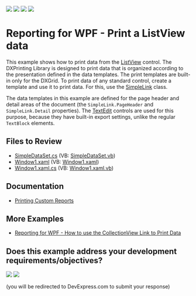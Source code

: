 <!-- default badges list -->
![](https://img.shields.io/endpoint?url=https://codecentral.devexpress.com/api/v1/VersionRange/128596033/23.1.2%2B)
[![](https://img.shields.io/badge/Open_in_DevExpress_Support_Center-FF7200?style=flat-square&logo=DevExpress&logoColor=white)](https://supportcenter.devexpress.com/ticket/details/E1882)
[![](https://img.shields.io/badge/📖_How_to_use_DevExpress_Examples-e9f6fc?style=flat-square)](https://docs.devexpress.com/GeneralInformation/403183)
[![](https://img.shields.io/badge/💬_Leave_Feedback-feecdd?style=flat-square)](#does-this-example-address-your-development-requirementsobjectives)
<!-- default badges end -->

# Reporting for WPF - Print a ListView data

This example shows how to print data from the [ListView](https://learn.microsoft.com/en-us/dotnet/api/system.windows.controls.listview) control. The DXPrinting Library is designed to print data that is organized according to the presentation defined in the data templates. The print templates are built-in only for the DXGrid. To print data of any standard control, create a template and use it to print data. For this, use the [SimpleLink](https://docs.devexpress.com/WPF/DevExpress.Xpf.Printing.SimpleLink) class.

The data templates in this example are defined for the page header and detail areas of the document (the `SimpleLink.PageHeader` and` SimpleLink.Detail` properties). The [TextEdit](https://docs.devexpress.com/WPF/DevExpress.Xpf.Editors.TextEdit) controls are used for this purpose, because they have built-in export settings, unlike the regular `TextBlock` elements.

## Files to Review

* [SimpleDataSet.cs](./CS/SimpleDataSet.cs) (VB: [SimpleDataSet.vb](./VB/SimpleDataSet.vb))
* [Window1.xaml](./CS/Window1.xaml) (VB: [Window1.xaml](./VB/Window1.xaml))
* [Window1.xaml.cs](./CS/Window1.xaml.cs) (VB: [Window1.xaml.vb](./VB/Window1.xaml.vb))

## Documentation

- [Printing Custom Reports](https://docs.devexpress.com/WPF/7412/common-concepts/printing-and-exporting/printing-custom-reports)

## More Examples 

- [Reporting for WPF - How to use the CollectionView Link to Print Data](https://github.com/DevExpress-Examples/reporting-wpf-use-collectionview-link)
<!-- feedback -->
## Does this example address your development requirements/objectives?

[<img src="https://www.devexpress.com/support/examples/i/yes-button.svg"/>](https://www.devexpress.com/support/examples/survey.xml?utm_source=github&utm_campaign=reporting-wpf-print-listview-data&~~~was_helpful=yes) [<img src="https://www.devexpress.com/support/examples/i/no-button.svg"/>](https://www.devexpress.com/support/examples/survey.xml?utm_source=github&utm_campaign=reporting-wpf-print-listview-data&~~~was_helpful=no)

(you will be redirected to DevExpress.com to submit your response)
<!-- feedback end -->
